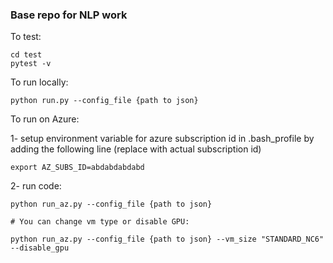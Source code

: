 ### Base repo for NLP work



To test:
```
cd test
pytest -v
```

To run locally:
```
python run.py --config_file {path to json}
```

To run on Azure:

1- setup environment variable for azure subscription id in .bash_profile by adding the following line (replace with actual subscription id)
```
export AZ_SUBS_ID=abdabdabdabd
```
2- run code:
```
python run_az.py --config_file {path to json}

# You can change vm type or disable GPU:

python run_az.py --config_file {path to json} --vm_size "STANDARD_NC6" --disable_gpu
```
